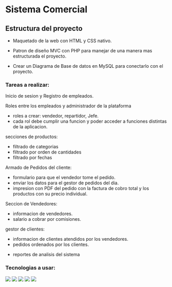 # Sistema Comercial

## Estructura del proyecto
- Maquetado de la web con HTML y CSS nativo.

- Patron de diseño MVC con PHP para manejar de una manera mas estructurada el proyecto.

- Crear un Diagrama de Base de datos en MySQL para conectarlo con el proyecto.

### Tareas a realizar:
Inicio de sesion y Registro de empleados.

Roles entre los empleados y administrador de la plataforma
* roles a crear: vendedor, repartidor, Jefe.
* cada rol debe cumplir una funcion y poder acceder a funciones distintas de la aplicacion.

secciones de productos:
* filtrado de categorias
* filtrado por orden de cantidades
* filtrado por fechas

Armado de Pedidos del cliente:
* formulario para que el vendedor tome el pedido.
* enviar los datos para el gestor de pedidos del dia.
* impresion con PDF del pedido con la factura de cobro total y los productos con su precio individual.

Seccion de Vendedores:
* informacion de vendedores.
* salario a cobrar por comisiones.

gestor de clientes:
* informacion de clientes atendidos por los vendedores.
* pedidos ordenados por los clientes.

- reportes de analisis del sistema


### Tecnologias a usar:
<span>
  <img src="https://img.shields.io/badge/HTML5-E34F26?style=for-the-badge&logo=html5&logoColor=white">
  <img src="https://img.shields.io/badge/CSS3-1572B6?style=for-the-badge&logo=css3&logoColor=white">
  <img src="https://img.shields.io/badge/JavaScript-F7DF1E?style=for-the-badge&logo=javascript&logoColor=black">
  <img src="https://img.shields.io/badge/PHP-777BB4?style=for-the-badge&logo=php&logoColor=white">
  <img src="https://img.shields.io/badge/MySQL-00000F?style=for-the-badge&logo=mysql&logoColor=white">
</span>

